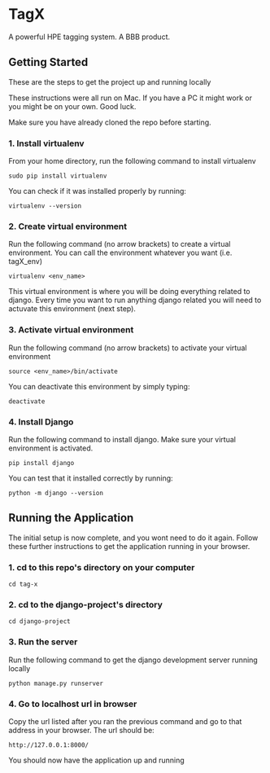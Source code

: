 # TagX
A powerful HPE tagging system. A BBB product.


## Getting Started 

These are the steps to get the project up and running locally

These instructions were all run on Mac. If you have a PC it might work or you might be on your own. Good luck.

Make sure you have already cloned the repo before starting.

### 1. Install virtualenv

From your home directory, run the following command to install virtualenv

```
sudo pip install virtualenv
```

You can check if it was installed properly by running:

```
virtualenv --version
```

### 2. Create virtual environment

Run the following command (no arrow brackets) to create a virtual environment. You can call the environment whatever you want (i.e. tagX_env)

```
virtualenv <env_name>
```

This virtual environment is where you will be doing everything related to django. Every time you want to run anything django related you will need to actuvate this environment (next step).

### 3. Activate virtual environment

Run the following command (no arrow brackets) to activate your virtual environment

```
source <env_name>/bin/activate
```

You can deactivate this environment by simply typing:

```
deactivate
```

### 4. Install Django

Run the following command to install django. Make sure your virtual environment is activated.

```
pip install django
```

You can test that it installed correctly by running:

```
python -m django --version
```



## Running the Application

The initial setup is now complete, and you wont need to do it again. Follow these further instructions to get the application running in your browser.

### 1. cd to this repo's directory on your computer

```
cd tag-x
```

### 2. cd to the django-project's directory

```
cd django-project
```

### 3. Run the server 

Run the following command to get the django development server running locally

```
python manage.py runserver
```

### 4. Go to localhost url in browser

Copy the url listed after you ran the previous command and go to that address in your browser. The url should be:

```
http://127.0.0.1:8000/
```

You should now have the application up and running
